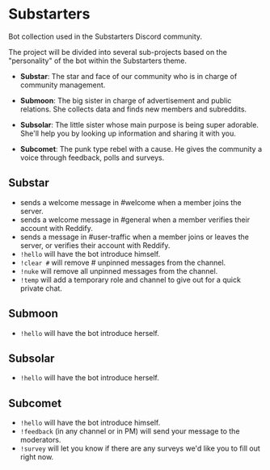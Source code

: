# Substarters

Bot collection used in the Substarters Discord community.

The project will be divided into several sub-projects based on the "personality" of the bot within the Substarters theme.

* **Substar**:   The star and face of our community who is in charge of community management. 

* **Submoon**:   The big sister in charge of advertisement and public relations. She collects data and finds new members and subreddits.

* **Subsolar**:  The little sister whose main purpose is being super adorable. She'll help you by looking up information and sharing it with you.

* **Subcomet**:  The punk type rebel with a cause. He gives the community a voice through feedback, polls and surveys.

## Substar

- sends a welcome message in #welcome when a member joins the server.
- sends a welcome message in #general when a member verifies their account with Reddify.
- sends a message in #user-traffic when a member joins or leaves the server, or verifies their account with Reddify.
- `!hello` will have the bot introduce himself.
- `!clear #` will remove # unpinned messages from the channel.
- `!nuke` will remove all unpinned messages from the channel.
- `!temp` will add a temporary role and channel to give out for a quick private chat.

## Submoon

- `!hello` will have the bot introduce herself.

## Subsolar

- `!hello` will have the bot introduce herself.

## Subcomet

- `!hello` will have the bot introduce himself.
- `!feedback` (in any channel or in PM) will send your message to the moderators.
- `!survey` will let you know if there are any surveys we'd like you to fill out right now.
